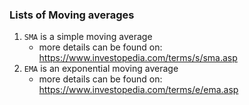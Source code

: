 ### Lists of Moving averages
1. `SMA` is a simple moving average
    - more details can be found on: https://www.investopedia.com/terms/s/sma.asp
2. `EMA` is an exponential moving average
    - more details can be found on: https://www.investopedia.com/terms/e/ema.asp

